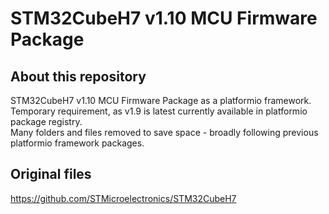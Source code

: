 # STM32CubeH7 v1.10 MCU Firmware Package

## About this repository
STM32CubeH7 v1.10 MCU Firmware Package as a platformio framework.  
Temporary requirement, as v1.9 is latest currently available in platformio package registry.  
Many folders and files removed to save space - broadly following previous platformio framework packages.

## Original files
https://github.com/STMicroelectronics/STM32CubeH7

